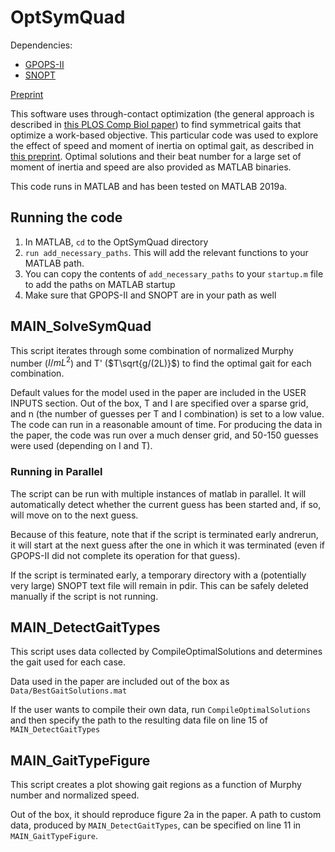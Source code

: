 # OptSymQuad

Dependencies:

* [GPOPS-II](http://www.gpops2.com/)
* [SNOPT](https://ampl.com/products/solvers/solvers-we-sell/snopt/)

[Preprint](https://www.biorxiv.org/content/10.1101/2020.04.24.060509v1)

This software uses through-contact optimization (the general approach is described in [this PLOS Comp Biol paper](https://dx.doi.org/10.1371%2Fjournal.pcbi.1007444)) to find symmetrical gaits that optimize a work-based objective. This particular code was used to explore the effect of speed and moment of inertia on optimal gait, as described in [this preprint](https://www.biorxiv.org/content/10.1101/2020.04.24.060509v1). Optimal solutions and their beat number for a large set of moment of inertia and speed are also provided as MATLAB binaries.

This code runs in MATLAB and has been tested on MATLAB 2019a.

## Running the code

1. In MATLAB, `cd` to the OptSymQuad directory
2. `run add_necessary_paths`. This will add the relevant functions to your MATLAB path.
3. You can copy the contents of `add_necessary_paths` to your `startup.m` file to add the paths on MATLAB startup
4. Make sure that GPOPS-II and SNOPT are in your path as well

## MAIN_SolveSymQuad

This script iterates through some combination of normalized Murphy number ($I/mL^2$) and T' ($T\sqrt{g/(2L)}$) to find the optimal gait for each combination.

Default values for the model used in the paper are included
in the USER INPUTS section. Out of the box, T and I are specified over a sparse grid, and n (the number of guesses per T and I combination) is set to a low value. The code can run in a reasonable amount of time. For producing the data in the paper, the code was run over a much denser grid, and 50-150 guesses were used (depending on I and T).

### Running in Parallel
The script can be run with multiple instances of matlab in parallel. It will automatically detect whether the current guess has been started and, if so, will move on to the next guess.

Because of this feature, note that if the script is terminated early andrerun, it will start at the next guess after the one in which it was terminated (even if GPOPS-II did not complete its operation for that guess).

If the script is terminated early, a temporary directory with a (potentially very large) SNOPT text file will remain in pdir. This can be safely deleted manually if the script is not running.

## MAIN_DetectGaitTypes

This script uses data collected by CompileOptimalSolutions and determines the gait used for each case.

Data used in the paper are included out of the box as 
`Data/BestGaitSolutions.mat`

If the user wants to compile their own data, run `CompileOptimalSolutions` and then specify the path to the resulting data file on line 15 of `MAIN_DetectGaitTypes`

## MAIN_GaitTypeFigure

This script creates a plot showing gait regions as a function of Murphy number and normalized speed.

Out of the box, it should reproduce figure 2a in the paper. A path to custom data, produced by `MAIN_DetectGaitTypes`, can be specified on line 11 in `MAIN_GaitTypeFigure`.


